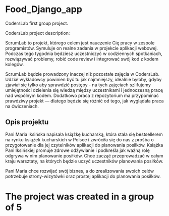 # Food_Django_app
CodersLab first group project.


CodersLab project description:

ScrumLab to projekt, którego celem jest nauczenie Cię pracy w zespole programistów. Symuluje on realne zadania w projekcie aplikacji webowej. Podczas tego tygodnia będziesz uczestniczyć w codziennych spotkaniach, rozwiązywać problemy, robić code review i integrować swój kod z kodem kolegów.

ScrumLab będzie prowadzony inaczej niż pozostałe zajęcia w CodersLab. Udział wykładowcy powinien być tu jak najmniejszy, idealnie byłoby, gdyby zjawiał się tylko aby sprawdzić postępy - na tych zajęciach szlifujemy umiejętności dzielenia się wiedzą między uczestnikami i jednoczesną pracę nad wspólnym kodem. Dodatkowo praca z repozytorium ma przypominać prawdziwy projekt — dlatego będzie się różnić od tego, jak wyglądała praca na ćwiczeniach.

## Opis projektu

Pani Maria Iksińska napisała książkę kucharską, która stała się bestsellerem na rynku książek kucharskich w Polsce i zwróciła się do nas z prośba o przygotowanie dla jej czytelników aplikacji do planowania posiłków. Książka Pani Iksińskiej promuje zdrowe odżywianie i podkreśla jak ważną rolę odgrywa w nim planowanie posiłków. Chce zacząć przeprowadzać w całym kraju warsztaty, na których będzie uczyć uczestników planowania posiłków.

Pani Maria chce rozwijać swój biznes, a do zrealizowania swoich celów potrzebuje strony-wizytówki oraz prostej aplikacji do planowania posiłków.

# The project was created in a group of 5
